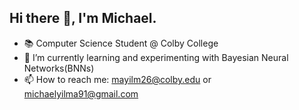 ## Hi there 👋, I'm Michael.


- 📚 Computer Science Student @ Colby College
- 🌱 I’m currently learning and experimenting with Bayesian Neural Networks(BNNs)
- 📫 How to reach me: mayilm26@colby.edu or michaelyilma91@gmail.com
